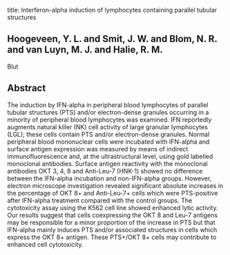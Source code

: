 title: Interferon-alpha induction of lymphocytes containing parallel tubular structures

## Hoogeveen, Y. L. and Smit, J. W. and Blom, N. R. and van Luyn, M. J. and Halie, R. M.
Blut


## Abstract
The induction by IFN-alpha in peripheral blood lymphocytes of parallel tubular structures (PTS) and/or electron-dense granules occurring in a minority of peripheral blood lymphocytes was examined. IFN reportedly augments natural killer (NK) cell activity of large granular lymphocytes (LGL); these cells contain PTS and/or electron-dense granules. Normal peripheral blood mononuclear cells were incubated with IFN-alpha and surface antigen expression was measured by means of indirect immunofluorescence and, at the ultrastructural level, using gold labelled monoclonal antibodies. Surface antigen reactivity with the monoclonal antibodies OKT 3, 4, 8 and Anti-Leu-7 (HNK-1) showed no difference between the IFN-alpha incubation and non-IFN-alpha groups. However, electron microscope investigation revealed significant absolute increases in the percentage of OKT 8+ and Anti-Leu-7+ cells which were PTS-positive after IFN-alpha treatment compared with the control groups. The cytotoxicity assay using the K562 cell line showed enhanced lytic activity. Our results suggest that cells coexpressing the OKT 8 and Leu-7 antigens may be responsible for a minor proportion of the increase in PTS but that IFN-alpha mainly induces PTS and/or associated structures in cells which express the OKT 8+ antigen. These PTS+/OKT 8+ cells may contribute to enhanced cell cytotoxicity.

